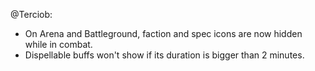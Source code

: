 @Terciob:
- On Arena and Battleground, faction and spec icons are now hidden while in combat.
- Dispellable buffs won't show if its duration is bigger than 2 minutes.


